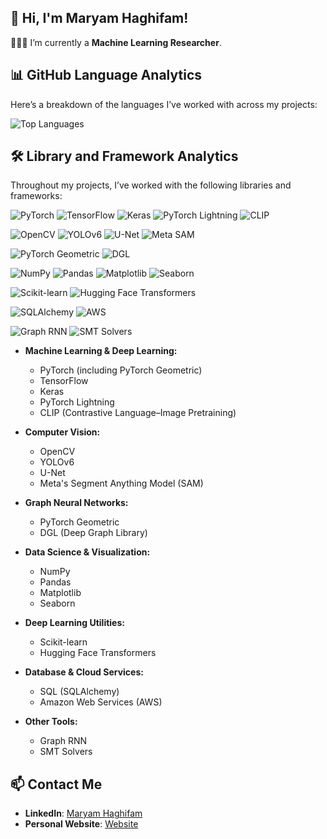 ## 👋 Hi, I'm Maryam Haghifam!

👩🏻‍💻 I’m currently a **Machine Learning Researcher**.

## 📊 GitHub Language Analytics

Here’s a breakdown of the languages I’ve worked with across my projects:

![Top Languages](https://github-readme-stats.vercel.app/api/top-langs/?username=maryamhgf&layout=compact&hide=html)

## 🛠️ Library and Framework Analytics
Throughout my projects, I’ve worked with the following libraries and frameworks:

![PyTorch](https://img.shields.io/badge/PyTorch-%23EE4C2C.svg?style=for-the-badge&logo=PyTorch&logoColor=white)
![TensorFlow](https://img.shields.io/badge/TensorFlow-%23FF6F00.svg?style=for-the-badge&logo=TensorFlow&logoColor=white)
![Keras](https://img.shields.io/badge/Keras-%23D00000.svg?style=for-the-badge&logo=Keras&logoColor=white)
![PyTorch Lightning](https://img.shields.io/badge/PyTorch%20Lightning-%2354A0FF.svg?style=for-the-badge&logo=PyTorch&logoColor=white)
![CLIP](https://img.shields.io/badge/CLIP-%2300A3E0.svg?style=for-the-badge&logo=OpenAI&logoColor=white)

![OpenCV](https://img.shields.io/badge/OpenCV-%235C3EE8.svg?style=for-the-badge&logo=OpenCV&logoColor=white)
![YOLOv6](https://img.shields.io/badge/YOLOv6-%231C1C1C.svg?style=for-the-badge&logo=YOLO&logoColor=white)
![U-Net](https://img.shields.io/badge/U-Net-%23FF6F00.svg?style=for-the-badge&logo=U-Net&logoColor=white)
![Meta SAM](https://img.shields.io/badge/Meta%27s%20SAM-%232D74DA.svg?style=for-the-badge&logo=Meta&logoColor=white)

![PyTorch Geometric](https://img.shields.io/badge/PyTorch%20Geometric-%230D74DA.svg?style=for-the-badge&logo=PyTorch&logoColor=white)
![DGL](https://img.shields.io/badge/DGL-%2345A1F0.svg?style=for-the-badge&logo=DGL&logoColor=white)

![NumPy](https://img.shields.io/badge/NumPy-%23013243.svg?style=for-the-badge&logo=NumPy&logoColor=white)
![Pandas](https://img.shields.io/badge/Pandas-%23150458.svg?style=for-the-badge&logo=Pandas&logoColor=white)
![Matplotlib](https://img.shields.io/badge/Matplotlib-%2300A3E0.svg?style=for-the-badge&logo=Matplotlib&logoColor=white)
![Seaborn](https://img.shields.io/badge/Seaborn-%2315335A.svg?style=for-the-badge&logo=Seaborn&logoColor=white)

![Scikit-learn](https://img.shields.io/badge/Scikit-learn-%23F7931E.svg?style=for-the-badge&logo=Scikit-learn&logoColor=white)
![Hugging Face Transformers](https://img.shields.io/badge/Hugging%20Face%20Transformers-%23F4A261.svg?style=for-the-badge&logo=Hugging%20Face&logoColor=white)

![SQLAlchemy](https://img.shields.io/badge/SQLAlchemy-%234B5C49.svg?style=for-the-badge&logo=SQLAlchemy&logoColor=white)
![AWS](https://img.shields.io/badge/AWS-%23FF9900.svg?style=for-the-badge&logo=Amazon%20AWS&logoColor=white)

![Graph RNN](https://img.shields.io/badge/Graph%20RNN-%232D74DA.svg?style=for-the-badge&logo=Graph%20RNN&logoColor=white)
![SMT Solvers](https://img.shields.io/badge/SMT%20Solvers-%231F77B4.svg?style=for-the-badge&logo=SMT&logoColor=white)


- **Machine Learning & Deep Learning:**
  - PyTorch (including PyTorch Geometric)
  - TensorFlow
  - Keras
  - PyTorch Lightning
  - CLIP (Contrastive Language–Image Pretraining)

- **Computer Vision:**
  - OpenCV
  - YOLOv6
  - U-Net
  - Meta's Segment Anything Model (SAM)

- **Graph Neural Networks:**
  - PyTorch Geometric
  - DGL (Deep Graph Library)

- **Data Science & Visualization:**
  - NumPy
  - Pandas
  - Matplotlib
  - Seaborn

- **Deep Learning Utilities:**
  - Scikit-learn
  - Hugging Face Transformers

- **Database & Cloud Services:**
  - SQL (SQLAlchemy)
  - Amazon Web Services (AWS)

- **Other Tools:**
  - Graph RNN
  - SMT Solvers




## 📫 Contact Me

- **LinkedIn**: [Maryam Haghifam](https://www.linkedin.com/in/maryam-haghifam-92b64a78/)
- **Personal Website**: [Website](https://www.cs.toronto.edu/~mhaghifam/)
